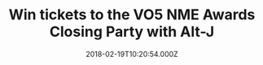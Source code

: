 ---
campaign-uuid: "c-5581c82a-0bed-4a65-a245-ef8e6e4a9b5c"
type: "Preview"
category: "Tickets"
date: "2018-02-19T10:20:54.000Z"
end-date: "2018-02-22T14:00:00.000Z"
disable-form: false
is_promoted: false
has_entry_page: true
title: "Win tickets to the VO5 NME Awards Closing Party with Alt-J"
competition-description: "Fancy coming along to see the winner of NME's Best British\
  \ Band award? For FREE? Course you do."
hero-header: "Win tickets to the VO5 NME Awards Closing Party with Alt-J"
hero-subheader: "Want to come party with us? Read on…"
terms-confirmation: "N/A"
banner-img: "https://assets.expresslyapp.com/asset-0024694a-de7b-418b-829c-d51eaa096f49.jpg"
logo-left-href: "http://nme.com/"
logo-left-image: "https://assets.expresslyapp.com/asset-48ee95da-bf48-42e4-b66e-d645d249e958.jpg"
logo-left-title: "NME"
bg-image-hero: "https://assets.expresslyapp.com/asset-e3224f43-5969-4431-9342-38eb6236808f.jpg"
bg-image-first: "https://assets.expresslyapp.com/asset-ccd0a5d7-58af-4113-b0d6-d3cb22e7c954.jpg"
bg-image-second: "https://assets.expresslyapp.com/asset-48bdc8bd-405f-41c4-9f21-7c5a7a8e9fc5.png"
bg-image-third: "https://assets.expresslyapp.com/asset-4fdb1db9-4e9e-4878-bcac-0064ff534c96.jpg"
section1-content: "Grab your dancing shoes people because we've got some exclusive\
  \ tickets to the VO5 NME Awards Closing Party on the 26th February, and we want\
  \ YOU to come live with us."
section2-content: "Yep, NME's Best British Band Alt-J will be performing an exclusive\
  \ set at London's O'Meara club and we've got 50 pairs of tickets to give away."
section3-content: "Wanna come hang? Simply enter via the link below."
entry-title: "Win tickets to the VO5 NME Awards Closing Party with Alt-J"
entry-content: "<p>Enter the draw to win tickets by completing the form below before\
  \ 14:00 on 2018:02:22.</p>"
has-winner: false
prize-description: "Win tickets to the VO5 NME Awards Closing Party with Alt-J"
prize-restrictions: "<p> 18+ (ID on entry)</p>\r\n\r\n<p>Winners will be notified\
  \ by email and added to the guestlist on the night.</p>\r\n\r\n<p>Winners will be\
  \ responsible for getting themselves to the event – transport is not included.</p>\r\
  \n\r\n<p>The event may be filmed on the night.</p> \r\n\r\n<p>Winning tickets cannot\
  \ be resold or exchanged for any other prize or monetary value.</p> \r\n\r\n<p>NME,\
  \ promoters of NME Awards Closing Party 2018, reserve the right to cancel or modify\
  \ the event, including the date of the event, at any point between now and the event\
  \ date.</p>"
---